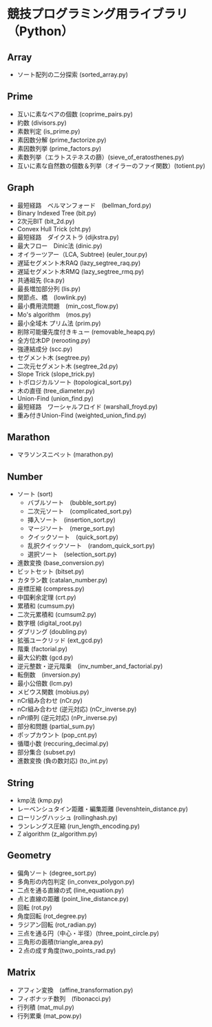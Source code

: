 # 競技プログラミング用ライブラリ（Python）

## Array
  - ソート配列の二分探索 (sorted_array.py)    

## Prime
  - 互いに素なペアの個数 (coprime_pairs.py)    
  - 約数 (divisors.py)    
  - 素数判定 (is_prime.py)    
  - 素因数分解 (prime_factorize.py)     
  - 素因数列挙 (prime_factors.py)    
  - 素数列挙（エラトステネスの篩）(sieve_of_eratosthenes.py)
  - 互いに素な自然数の個数＆列挙（オイラーのファイ関数）(totient.py)
  
## Graph
  - 最短経路　ベルマンフォード　(bellman_ford.py)
  - Binary Indexed Tree (bit.py)  
  - 2次元BIT (bit_2d.py)  
  - Convex Hull Trick (cht.py)
  - 最短経路　ダイクストラ (dijkstra.py)
  - 最大フロー　Dinic法 (dinic.py)
  - オイラーツアー（LCA, Subtree) (euler_tour.py)
  - 遅延セグメント木RAQ (lazy_segtree_raq.py)
  - 遅延セグメント木RMQ (lazy_segtree_rmq.py)
  - 共通祖先 (lca.py)
  - 最長増加部分列 (lis.py)
  - 関節点、橋　(lowlink.py)
  - 最小費用流問題　(min_cost_flow.py)
  - Mo's algorithm　(mos.py)
  - 最小全域木 プリム法 (prim.py)
  - 削除可能優先度付きキュー (removable_heapq.py)
  - 全方位木DP (rerooting.py)
  - 強連結成分 (scc.py)
  - セグメント木 (segtree.py)
  - 二次元セグメント木 (segtree_2d.py)
  - Slope Trick (slope_trick.py)
  - トポロジカルソート (topological_sort.py)
  - 木の直径 (tree_diameter.py)
  - Union-Find (union_find.py)
  - 最短経路　ワーシャルフロイド (warshall_froyd.py)
  - 重み付きUnion-Find (weighted_union_find.py)

## Marathon
  - マラソンスニペット (marathon.py)

## Number
  - ソート (sort)
    - バブルソート　(bubble_sort.py)
    - 二次元ソート　(complicated_sort.py)
    - 挿入ソート　(insertion_sort.py)
    - マージソート　(merge_sort.py)
    - クイックソート　(quick_sort.py)
    - 乱択クイックソート　(random_quick_sort.py)
    - 選択ソート　(selection_sort.py)
  - 進数変換 (base_conversion.py)
  - ビットセット (bitset.py)
  - カタラン数 (catalan_number.py)
  - 座標圧縮 (compress.py)
  - 中国剰余定理 (crt.py)
  - 累積和 (cumsum.py)
  - 二次元累積和 (cumsum2.py)
  - 数字根 (digital_root.py)
  - ダブリング (doubling.py)
  - 拡張ユークリッド (ext_gcd.py)
  - 階乗 (factorial.py)
  - 最大公約数 (gcd.py)
  - 逆元整数・逆元階乗　(inv_number_and_factorial.py)
  - 転倒数　(inversion.py)
  - 最小公倍数 (lcm.py)
  - メビウス関数 (mobius.py)
  - nCr組み合わせ (nCr.py)
  - nCr組み合わせ (逆元対応) (nCr_inverse.py)
  - nPr順列 (逆元対応) (nPr_inverse.py)
  - 部分和問題 (partial_sum.py)  
  - ポップカウント (pop_cnt.py)  
  - 循環小数 (reccuring_decimal.py)
  - 部分集合 (subset.py)
  - 進数変換 (負の数対応) (to_int.py)

## String
  - kmp法 (kmp.py)
  - レーベンシュタイン距離・編集距離 (levenshtein_distance.py)
  - ローリングハッシュ (rollinghash.py) 
  - ランレングス圧縮 (run_length_encoding.py) 
  - Z algorithm (z_algorithm.py) 

## Geometry
  - 偏角ソート (degree_sort.py)
  - 多角形の内包判定 (in_convex_polygon.py)
  - 二点を通る直線の式 (line_equation.py)
  - 点と直線の距離 (point_line_distance.py)
  - 回転 (rot.py)
  - 角度回転 (rot_degree.py)
  - ラジアン回転 (rot_radian.py)
  - 三点を通る円（中心・半径）(three_point_circle.py)
  - 三角形の面積(triangle_area.py)
  - ２点の成す角度(two_points_rad.py)

## Matrix
  - アフィン変換　(affine_transformation.py)
  - フィボナッチ数列　(fibonacci.py)
  - 行列積 (mat_mul.py)
  - 行列累乗 (mat_pow.py)
